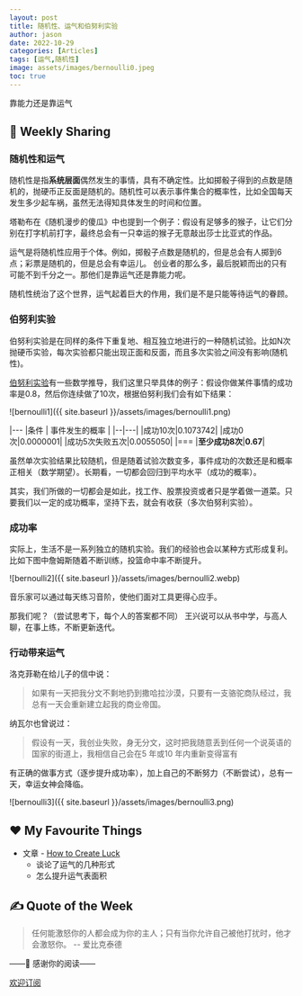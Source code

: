 ```yaml
---
layout: post
title: 随机性、运气和伯努利实验
author: jason
date: 2022-10-29
categories: [Articles]
tags: [运气,随机性]
image: assets/images/bernoulli0.jpeg
toc: true
---
```

靠能力还是靠运气

## 🎯 Weekly Sharing

### 随机性和运气
随机性是指**系统层面**偶然发生的事情，具有不确定性。比如掷骰子得到的点数是随机的，抛硬币正反面是随机的。随机性可以表示事件集合的概率性，比如全国每天发生多少起车祸，虽然无法得知具体发生的时间和位置。

塔勒布在《随机漫步的傻瓜》中也提到一个例子：假设有足够多的猴子，让它们分别在打字机前打字，最终总会有一只幸运的猴子无意敲出莎士比亚式的作品。

运气是将随机性应用于个体。例如，掷骰子点数是随机的，但是总会有人掷到6点；彩票是随机的，但是总会有幸运儿。
创业者的那么多，最后脱颖而出的只有可能不到千分之一。那他们是靠运气还是靠能力呢。

随机性统治了这个世界，运气起着巨大的作用，我们是不是只能等待运气的眷顾。
<!-- 乔布斯的成功是不是运气？ -->

### 伯努利实验
伯努利实验是在同样的条件下重复地、相互独立地进行的一种随机试验。比如N次抛硬币实验，每次实验都只能出现正面和反面，而且多次实验之间没有影响(随机性)。

[伯努利实验](https://en.wikipedia.org/wiki/Bernoulli_trial)有一些数学推导，我们这里只举具体的例子：假设你做某件事情的成功率是0.8，然后你连续做了10次，根据伯努利我们会有如下结果：

<!-- https://shiny.rit.albany.edu/stat/binomial/  -->
![bernoulli1]({{ site.baseurl }}/assets/images/bernoulli1.png)


|---
|条件 | 事件发生的概率 |
|--|---|
|成功10次|0.1073742|
|成功0次|0.0000001|
|成功5次失败五次|0.0055050|
|===
|**至少成功8次**|**0.67**|


虽然单次实验结果比较随机，但是随着试验次数变多，事件成功的次数还是和概率正相关（数学期望）。长期看，一切都会回归到平均水平（成功的概率）。

其实，我们所做的一切都会是如此，找工作、股票投资或者只是学着做一道菜。只要我们以一定的成功概率，坚持下去，就会有收获（多次伯努利实验）。

### 成功率
实际上，生活不是一系列独立的随机实验。我们的经验也会以某种方式形成复利。比如下图中詹姆斯随着不断训练，投篮命中率不断提升。

![bernoulli2]({{ site.baseurl }}/assets/images/bernoulli2.webp)

音乐家可以通过每天练习音阶，使他们面对工具更得心应手。

那我们呢？（尝试思考下，每个人的答案都不同）
<span class="spoiler">王兴说可以从书中学，与高人聊，在事上练，不断更新迭代。</span>

### 行动带来运气
洛克菲勒在给儿子的信中说：
> 如果有一天把我分文不剩地扔到撒哈拉沙漠，只要有一支骆驼商队经过，我总有一天会重新建立起我的商业帝国。

纳瓦尔也曾说过：
> 假设有一天，我创业失败，身无分文，这时把我随意丢到任何一个说英语的国家的街道上，我相信自己会在5 年或10 年内重新变得富有

有正确的做事方式（逐步提升成功率），加上自己的不断努力（不断尝试），总有一天，幸运女神会降临。

![bernoulli3]({{ site.baseurl }}/assets/images/bernoulli3.png)


## ♥️ My Favourite Things
- 文章 - [How to Create Luck](https://www.swyx.io/create-luck/)
    - 谈论了运气的几种形式
    - 怎么提升运气表面积

## ✍️ Quote of the Week
> 任何能激怒你的人都会成为你的主人；只有当你允许自己被他打扰时，他才会激怒你。 -- 爱比克泰德


——💌 感谢你的阅读——

[欢迎订阅](https://explorer.zhubai.love/)